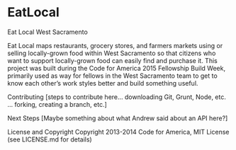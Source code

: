 # EatLocal

Eat Local
West Sacramento

Eat Local maps restaurants, grocery stores, and farmers markets using or selling locally-grown food within West Sacramento so that citizens who want to support locally-grown food can easily find and purchase it. This project was built during the Code for America 2015 Fellowship Build Week, primarily used as way for fellows in the West Sacramento team to get to know each other’s work styles better and build something useful.

Contributing
[steps to contribute here… downloading Git, Grunt, Node, etc. … forking, creating a branch, etc.]

Next Steps
[Maybe something about what Andrew said about an API here?]

License and Copyright
Copyright 2013-2014 Code for America, MIT License (see LICENSE.md for details)

